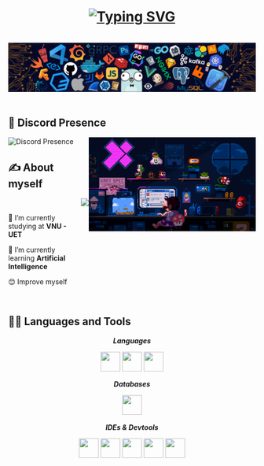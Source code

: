 <h1 align = "center">
    <a href="https://git.io/typing-svg">
        <img src="https://readme-typing-svg.demolab.com?font=&weight=500&letterSpacing=1px&duration=4000&pause=700&color=219CE5E5&center=true&vCenter=true&width=450&height=60&lines=Hello!+I'm+Yamm.;+Nice+to+see+you+here!" alt="Typing SVG" />
    </a>
</h1>
<div align = "center">
    <br/>
    <img src="assets/banner.png" width="700"/>
    <br/>
</div>
<br/>

## 💫 Discord Presence
![Discord Presence](https://lanyard.cnrad.dev/api/849654032171925546?theme=dark&bg=050c5e&showDisplayName=true&animated=true&hideDiscrim=true&borderRadius=30px&idleMessage=Just%20wanna%20be%20a%20normal%20person%20in%20the%20world...)
    <img src="assets/side.gif" width="340" align="right" />
<br/>

## ✍️ About myself

<img height=140 align="right" src="https://github-readme-stats.vercel.app/api?username=yammn&show_icons=true&theme=dracula" />
<br/>
<div align="left">
    <p>🔭 I’m currently studying at <strong>VNU - UET</strong></p>
    <p>🌱 I’m currently learning <strong>Artificial Intelligence</strong></p>
    <p>😊 Improve myself</p>
</div>

<br/>

## 🧑‍💻 Languages and Tools
<div align="center">
    <p><b><i>Languages</i></b></p>
    <img src="https://cdn.jsdelivr.net/gh/devicons/devicon@latest/icons/cplusplus/cplusplus-original.svg" width="40" height="40" />
    <img src="https://cdn.jsdelivr.net/gh/devicons/devicon@latest/icons/java/java-original.svg" width="40" height="40" />
    <img src="https://cdn.jsdelivr.net/gh/devicons/devicon@latest/icons/python/python-original.svg" width="40" height="40" />
    <p><b><i>Databases</i></b></p>
    <img src="https://cdn.jsdelivr.net/gh/devicons/devicon@latest/icons/mysql/mysql-original.svg" width="40" height="40" />
    <p><b><i>IDEs & Devtools</i></b></p>
    <img src="https://cdn.jsdelivr.net/gh/devicons/devicon@latest/icons/clion/clion-original.svg" width="40" height="40" />
    <img src="https://cdn.jsdelivr.net/gh/devicons/devicon@latest/icons/pycharm/pycharm-original.svg" width="40" height="40" />
    <img src="https://cdn.jsdelivr.net/gh/devicons/devicon@latest/icons/intellij/intellij-original.svg" width="40" height="40" />
    <img src="https://cdn.jsdelivr.net/gh/devicons/devicon@latest/icons/vscode/vscode-original.svg" width="40" height="40" />
    <img src="https://cdn.jsdelivr.net/gh/devicons/devicon@latest/icons/git/git-original.svg" width="40" height="40" />
</div>

